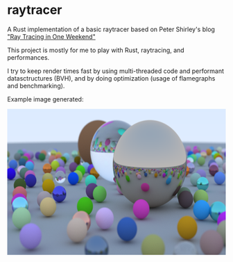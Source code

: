 # raytracer

A Rust implementation of a basic raytracer based on Peter Shirley's blog ["Ray Tracing in One Weekend"](https://raytracing.github.io/books/RayTracingInOneWeekend.html)

This project is mostly for me to play with Rust, raytracing, and performances.

I try to keep render times fast by using multi-threaded code and performant datasctructures (BVH), and by doing optimization (usage of flamegraphs and benchmarking).

Example image generated:

![Rendering spheres](https://github.com/LeBoucEtMistere/raytracer/blob/master/renders/render1.png?raw=true)
